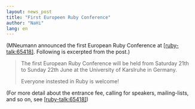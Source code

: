 ```yaml
---
layout: news_post
title: "First Europeen Ruby Conference"
author: "NaHi"
lang: en
---
```


(MNeumann announced the first European Ruby Conference at
[\[ruby-talk:65418\]][1]. Following is excerpted from the post.)

> The first European Ruby Conference will be held from Saturday 21th to
> Sunday 22th June at the University of Karslruhe in Germany.
> 
> Everyone instested in Ruby is welcome!

(For more detail about the entrance fee, calling for speakers,
mailing-lists, and so on, see [\[ruby-talk:65418\]][1])



[1]: http://blade.nagaokaut.ac.jp/cgi-bin/scat.rb/ruby/ruby-talk/65418
